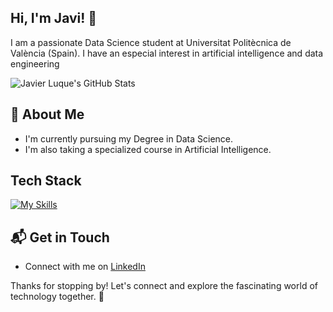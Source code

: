 ## Hi, I'm Javi! 👋

I am a passionate Data Science student at Universitat Politècnica de València (Spain). I have an especial interest in artificial intelligence and data engineering

![Javier Luque's GitHub Stats](https://github-readme-stats.vercel.app/api?username=JavierLuqueSaiz&theme=vue-dark&show_icons=true&hide_border=true&count_private=true)

## 🚀 About Me

- I'm currently pursuing my Degree in Data Science.
- I'm also taking a specialized course in Artificial Intelligence.

## Tech Stack
[![My Skills](https://skillicons.dev/icons?i=python,r,matlab,html,css,sql)](https://skillicons.dev)


## 📬 Get in Touch

- Connect with me on [LinkedIn](https://www.linkedin.com/in/javierluquesaiz/)

Thanks for stopping by! Let's connect and explore the fascinating world of technology together. 🚀

<!--
**JavierLuqueSaiz/JavierLuqueSaiz** is a ✨ _special_ ✨ repository because its `README.md` (this file) appears on your GitHub profile.

Here are some ideas to get you started:

- 🔭 I’m currently working on ...
- 🌱 I’m currently learning ...
- 👯 I’m looking to collaborate on ...
- 🤔 I’m looking for help with ...
- 💬 Ask me about ...
- 📫 How to reach me: ...
- 😄 Pronouns: ...
- ⚡ Fun fact: ...
-->
